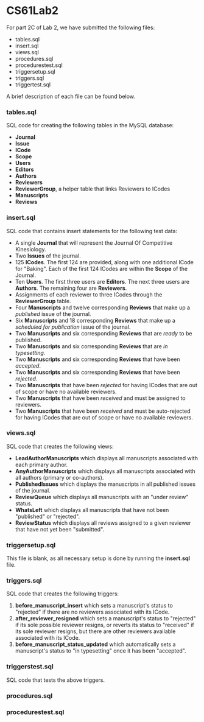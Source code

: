 # CS61Lab2

For part 2C of Lab 2, we have submitted the following files:

- tables.sql
- insert.sql
- views.sql
- procedures.sql
- procedurestest.sql
- triggersetup.sql
- triggers.sql
- triggertest.sql

A brief description of each file can be found below.

### tables.sql

SQL code for creating the following tables in the MySQL database:

- **Journal**
- **Issue**
- **ICode**
- **Scope**
- **Users**
- **Editors**
- **Authors**
- **Reviewers**
- **ReviewerGroup**, a helper table that links Reviewers to ICodes
- **Manuscripts**
- **Reviews**

### insert.sql

SQL code that contains insert statements for the following test data:

- A single **Journal** that will represent the Journal Of Competitive Kinesiology.
- Two **Issues** of the journal.
- 125 **ICodes**. The first 124 are provided, along with one additional ICode for "Baking". Each of the first 124 ICodes are within the **Scope** of the Journal.
- Ten **Users**. The first three users are **Editors**. The next three users are **Authors**. The remaining four are **Reviewers**.
- Assignments of each reviewer to three ICodes through the **ReviewerGroup** table.
- Four **Manuscripts** and twelve corresponding **Reviews** that make up a *published* issue of the journal.
- Six **Manuscripts** and 18 corresponding **Reviews** that make up a *scheduled for publication* issue of the journal.
- Two **Manuscripts** and six corresponding **Reviews** that are *ready* to be published.
- Two **Manuscripts** and six corresponding **Reviews** that are *in typesetting*.
- Two **Manuscripts** and six corresponding **Reviews** that have been *accepted*.
- Two **Manuscripts** and six corresponding **Reviews** that have been *rejected*.
- Two **Manuscripts** that have been *rejected* for having ICodes that are out of scope or have no available reviewers.
- Two **Manuscripts** that have been *received* and must be assigned to reviewers.
- Two **Manuscripts** that have been *received* and must be auto-rejected for having ICodes that are out of scope or have no available reviewers.

### views.sql

SQL code that creates the following views:

- **LeadAuthorManuscripts** which displays all manuscripts associated with each primary author.
- **AnyAuthorManuscripts** which displays all manuscripts associated with all authors (primary or co-authors).
- **PublishedIssues** which displays the manuscripts in all published issues of the journal.
- **ReviewQueue** which displays all manuscripts with an "under review" status.
- **WhatsLeft** which displays all manuscripts that have not been "published" or "rejected".
- **ReviewStatus** which displays all reviews assigned to a given reviewer that have not yet been "submitted".

### triggersetup.sql

This file is blank, as all necessary setup is done by running the **insert.sql** file.

### triggers.sql

SQL code that creates the following triggers:

1. **before_manuscript_insert** which sets a manuscript's status to "rejected" if there are no reviewers associated with its ICode.
2. **after_reviewer_resigned** which sets a manuscript's status to "rejected" if its sole possible reviewer resigns, or reverts its status to "received" if its sole reviewer resigns, but there are other reviewers available associated with its ICode.
3. **before_manuscript_status_updated** which automatically sets a manuscript's status to "in typesetting" once it has been "accepted".

### triggerstest.sql

SQL code that tests the above triggers.

### procedures.sql

### procedurestest.sql